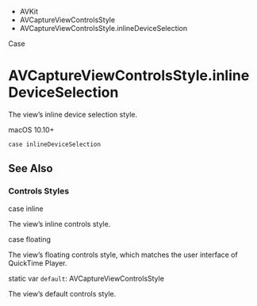 

- AVKit
- AVCaptureViewControlsStyle
-  AVCaptureViewControlsStyle.inlineDeviceSelection 

Case

# AVCaptureViewControlsStyle.inlineDeviceSelection

The view’s inline device selection style.

macOS 10.10+

``` source
case inlineDeviceSelection
```

## See Also

### Controls Styles

case inline

The view’s inline controls style.

case floating

The view’s floating controls style, which matches the user interface of QuickTime Player.

static var `default`: AVCaptureViewControlsStyle

The view’s default controls style.

